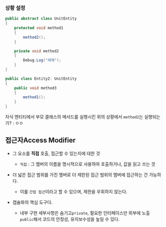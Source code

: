 
### 상황 설정

```cs
public abstract class UnitEntity 
{
	protected void method1 
	{
		method2();
	}

	private void method2 
	{
		Debug.Log("헤헤");
	}
}

public class Entity2: UnitEntity 
{
	public void method3 
	{
		method1();
	}
}
```

자식 엔티티에서 부모 클래스의 메서드를 실행시킨 위의 상황에서 `method2`는 실행되는가? : ㅇㅇ

## 접근자Access Modifier
- 그 요소를 **직접** 호출, 접근할 수 있는지에 대한 것
	- `직접` : 그 멤버의 이름을 명시적으로 사용하여 호출하거나, 값을 읽고 쓰는 것 

- 더 넓은 접근 범위를 가진 멤버로 더 제한된 접근 범위의 멤버에 접근하는 건 가능하다.
	- 이를 `간접 접근`이라고 할 수 있으며, 제한을 우회하지 않는다. 

- 캡슐화의 핵심 도구다.
	- 내부 구현 세부사항은 숨기고`private`, 필요한 인터페이스만 외부에 노출`public`해서 코드의 안정성, 유지보수성을 높일 수 있다. 